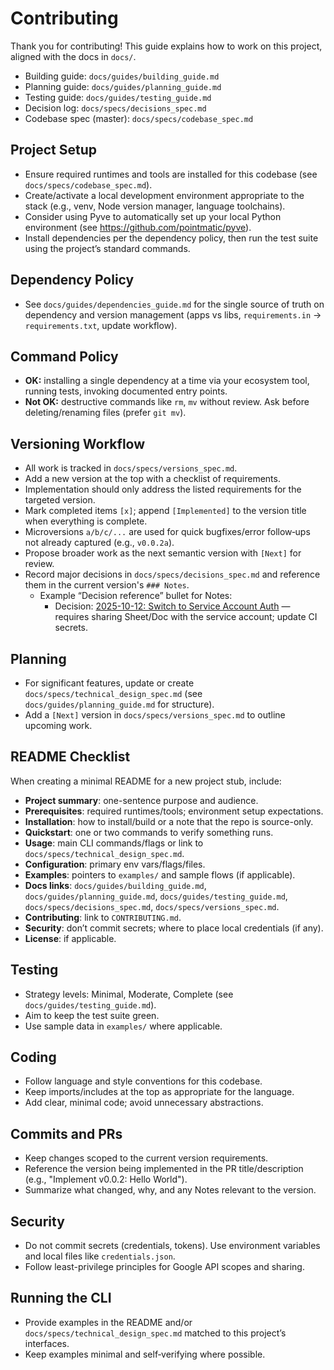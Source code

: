 # Contributing

Thank you for contributing! This guide explains how to work on this project, aligned with the docs in `docs/`.

- Building guide: `docs/guides/building_guide.md`
- Planning guide: `docs/guides/planning_guide.md`
- Testing guide: `docs/guides/testing_guide.md`
- Decision log: `docs/specs/decisions_spec.md`
- Codebase spec (master): `docs/specs/codebase_spec.md`

## Project Setup
- Ensure required runtimes and tools are installed for this codebase (see `docs/specs/codebase_spec.md`).
- Create/activate a local development environment appropriate to the stack (e.g., venv, Node version manager, language toolchains).
- Consider using Pyve to automatically set up your local Python environment (see https://github.com/pointmatic/pyve).
- Install dependencies per the dependency policy, then run the test suite using the project’s standard commands.

## Dependency Policy
- See `docs/guides/dependencies_guide.md` for the single source of truth on dependency and version management (apps vs libs, `requirements.in` → `requirements.txt`, update workflow).

## Command Policy
- **OK:** installing a single dependency at a time via your ecosystem tool, running tests, invoking documented entry points.
- **Not OK:** destructive commands like `rm`, `mv` without review. Ask before deleting/renaming files (prefer `git mv`).

## Versioning Workflow
- All work is tracked in `docs/specs/versions_spec.md`.
- Add a new version at the top with a checklist of requirements.
- Implementation should only address the listed requirements for the targeted version.
- Mark completed items `[x]`; append `[Implemented]` to the version title when everything is complete.
- Microversions `a/b/c/...` are used for quick bugfixes/error follow‑ups not already captured (e.g., `v0.0.2a`).
- Propose broader work as the next semantic version with `[Next]` for review.
- Record major decisions in `docs/specs/decisions_spec.md` and reference them in the current version's `### Notes`.
  - Example “Decision reference” bullet for Notes:
    - Decision: [2025-10-12: Switch to Service Account Auth](docs/specs/decisions_spec.md#2025-10-12-switch-to-service-account-auth) — requires sharing Sheet/Doc with the service account; update CI secrets.

## Planning
- For significant features, update or create `docs/specs/technical_design_spec.md` (see `docs/guides/planning_guide.md` for structure).
- Add a `[Next]` version in `docs/specs/versions_spec.md` to outline upcoming work.

## README Checklist
When creating a minimal README for a new project stub, include:
- **Project summary**: one-sentence purpose and audience.
- **Prerequisites**: required runtimes/tools; environment setup expectations.
- **Installation**: how to install/build or a note that the repo is source-only.
- **Quickstart**: one or two commands to verify something runs.
- **Usage**: main CLI commands/flags or link to `docs/specs/technical_design_spec.md`.
- **Configuration**: primary env vars/flags/files.
- **Examples**: pointers to `examples/` and sample flows (if applicable).
- **Docs links**: `docs/guides/building_guide.md`, `docs/guides/planning_guide.md`, `docs/guides/testing_guide.md`, `docs/specs/decisions_spec.md`, `docs/specs/versions_spec.md`.
- **Contributing**: link to `CONTRIBUTING.md`.
- **Security**: don’t commit secrets; where to place local credentials (if any).
- **License**: if applicable.

## Testing
- Strategy levels: Minimal, Moderate, Complete (see `docs/guides/testing_guide.md`).
- Aim to keep the test suite green.
- Use sample data in `examples/` where applicable.

## Coding
- Follow language and style conventions for this codebase.
- Keep imports/includes at the top as appropriate for the language.
- Add clear, minimal code; avoid unnecessary abstractions.

## Commits and PRs
- Keep changes scoped to the current version requirements.
- Reference the version being implemented in the PR title/description (e.g., "Implement v0.0.2: Hello World").
- Summarize what changed, why, and any Notes relevant to the version.

## Security
- Do not commit secrets (credentials, tokens). Use environment variables and local files like `credentials.json`.
- Follow least-privilege principles for Google API scopes and sharing.

## Running the CLI
- Provide examples in the README and/or `docs/specs/technical_design_spec.md` matched to this project’s interfaces.
- Keep examples minimal and self‑verifying where possible.
